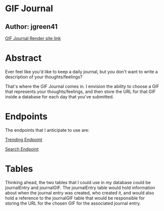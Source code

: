 # GIF Journal

Author: jgreen41
--------

[GIF Journal Render site link](https://gif-journal.onrender.com)

Abstract
========
Ever feel like you'd like to keep a daily journal, but you don't want to write a description of your thoughts/feelings?

That's where the GIF Journal comes in. I envision the ability to choose a GIF that represents your thoughts/feelings, and then store the URL for that GIF inside a database for each day that you've submitted.

Endpoints
=========
The endpoints that I anticipate to use are:

[Trending Endpoint](https://developers.giphy.com/docs/api/endpoint/#trending)

[Search Endpoint](https://developers.giphy.com/docs/api/endpoint/#search)

Tables
======
Thinking ahead, the two tables that I could use in my database could be journalEntry and journalGIF. The journalEntry table would hold information about when the journal entry was created, who created it, and would also hold a reference to the journalGIF table that would be responsible for storing the URL for the chosen GIF for the associated journal entry.
